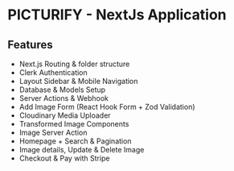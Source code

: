 # PICTURIFY - NextJs Application

## Features 
- Next.js Routing & folder structure
- Clerk Authentication
- Layout Sidebar & Mobile Navigation
- Database & Models Setup
- Server Actions & Webhook
- Add Image Form (React Hook Form + Zod Validation)
- Cloudinary Media Uploader
- Transformed Image Components
- Image Server Action
- Homepage + Search & Pagination
- Image details, Update & Delete Image
- Checkout & Pay with Stripe
